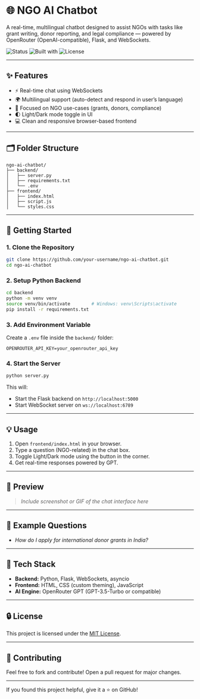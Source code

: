 # 🌐 NGO AI Chatbot

A real-time, multilingual chatbot designed to assist NGOs with tasks like grant writing, donor reporting, and legal compliance — powered by OpenRouter (OpenAI-compatible), Flask, and WebSockets.

![Status](https://img.shields.io/badge/status-active-brightgreen)
![Built with](https://img.shields.io/badge/Built%20with-Python%20%7C%20Flask%20%7C%20WebSockets%20%7C%20HTML%20%7C%20JS-blue)
![License](https://img.shields.io/badge/license-MIT-lightgrey)

---

## ✨ Features

- ⚡ Real-time chat using WebSockets
- 🌍 Multilingual support (auto-detect and respond in user’s language)
- 🎯 Focused on NGO use-cases (grants, donors, compliance)
- 🌓 Light/Dark mode toggle in UI
- 💻 Clean and responsive browser-based frontend

---

## 🗂️ Folder Structure

```
ngo-ai-chatbot/
├── backend/
│   ├── server.py
│   ├── requirements.txt
│   └── .env
├── frontend/
│   ├── index.html
│   ├── script.js
│   └── styles.css
```

---

## 🚀 Getting Started

### 1. Clone the Repository

```bash
git clone https://github.com/your-username/ngo-ai-chatbot.git
cd ngo-ai-chatbot
```

### 2. Setup Python Backend

```bash
cd backend
python -m venv venv
source venv/bin/activate        # Windows: venv\Scripts\activate
pip install -r requirements.txt
```

### 3. Add Environment Variable

Create a `.env` file inside the `backend/` folder:

```env
OPENROUTER_API_KEY=your_openrouter_api_key
```

### 4. Start the Server

```bash
python server.py
```

This will:
- Start the Flask backend on `http://localhost:5000`
- Start WebSocket server on `ws://localhost:6789`

---

## 💡 Usage

1. Open `frontend/index.html` in your browser.
2. Type a question (NGO-related) in the chat box.
3. Toggle Light/Dark mode using the button in the corner.
4. Get real-time responses powered by GPT.

---

## 📸 Preview

> _Include screenshot or GIF of the chat interface here_

---

## 🧠 Example Questions

- *How do I apply for international donor grants in India?*

---

## 🧰 Tech Stack

- **Backend:** Python, Flask, WebSockets, asyncio
- **Frontend:** HTML, CSS (custom theming), JavaScript
- **AI Engine:** OpenRouter GPT (GPT-3.5-Turbo or compatible)

---

## 🔒 License

This project is licensed under the [MIT License](LICENSE).

---

## 🙌 Contributing

Feel free to fork and contribute! Open a pull request for major changes.

---

If you found this project helpful, give it a ⭐️ on GitHub!